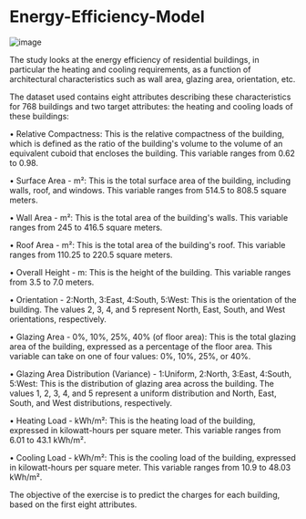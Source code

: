 # Energy-Efficiency-Model

![image](https://user-images.githubusercontent.com/121105876/235116329-6e0f4dc0-2c79-47ad-97a7-c432c42ff187.png)

The study looks at the energy efficiency of residential buildings, in particular the heating and cooling requirements, as a function of architectural characteristics such as wall area, glazing area, orientation, etc.

The dataset used contains eight attributes describing these characteristics for 768 buildings and two target attributes: the heating and cooling loads of these buildings:

• Relative Compactness: This is the relative compactness of the building, which is defined as the ratio of the building's volume to the volume of an equivalent cuboid that encloses the building. This variable ranges from 0.62 to 0.98.

• Surface Area - m²: This is the total surface area of the building, including walls, roof, and windows. This variable ranges from 514.5 to 808.5 square meters.

• Wall Area - m²: This is the total area of the building's walls. This variable ranges from 245 to 416.5 square meters.

• Roof Area - m²: This is the total area of the building's roof. This variable ranges from 110.25 to 220.5 square meters.

• Overall Height - m: This is the height of the building. This variable ranges from 3.5 to 7.0 meters.

• Orientation - 2:North, 3:East, 4:South, 5:West: This is the orientation of the building. The values 2, 3, 4, and 5 represent North, East, South, and West orientations, respectively.

• Glazing Area - 0%, 10%, 25%, 40% (of floor area): This is the total glazing area of the building, expressed as a percentage of the floor area. This variable can take on one of four values: 0%, 10%, 25%, or 40%.

• Glazing Area Distribution (Variance) - 1:Uniform, 2:North, 3:East, 4:South, 5:West: This is the distribution of glazing area across the building. The values 1, 2, 3, 4, and 5 represent a uniform distribution and North, East, South, and West distributions, respectively.

• Heating Load - kWh/m²: This is the heating load of the building, expressed in kilowatt-hours per square meter. This variable ranges from 6.01 to 43.1 kWh/m².

• Cooling Load - kWh/m²: This is the cooling load of the building, expressed in kilowatt-hours per square meter. This variable ranges from 10.9 to 48.03 kWh/m².

The objective of the exercise is to predict the charges for each building, based on the first eight attributes.
